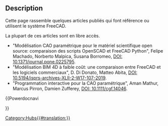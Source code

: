 

## Description

Cette page rassemble quelques articles publiés qui font référence ou utilisent le système FreeCAD.

La plupart de ces articles sont en libre accès.

-   \"Modélisation CAO paramétrique pour le matériel scientifique open source: comparaison des scripts OpenSCAD et FreeCAD Python\", Felipe Machado, Norberto Malpica, Susana Borromeo, [DOI: 10.1371/journal.pone.0225795](https://journals.plos.org/plosone/article?id=10.1371/journal.pone.0225795).
-   \"Modélisation BIM 4D à faible coût: une comparaison entre FreeCAD et les logiciels commerciaux\", D. Di Donato, Matteo Abita, [DOI: 10.5194/isprs-archives-XLII-2-W17-107-2019](https://www.int-arch-photogramm-remote-sens-spatial-inf-sci.net/XLII-2-W17/107/2019/).
-   \"Programmation interactive pour la CAO paramétrique\", Aman Mathur, Marcus Pirron, Damien Zufferey, [DOI: 10.1111/cgf.14046](https://doi.org/10.1111/cgf.14046).


{{Powerdocnavi

}}

[Category:Hubs{{\#translation:}}](Category:Hubs.md)
